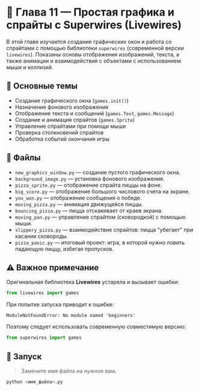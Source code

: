 # 📘 Глава 11 — Простая графика и спрайты с Superwires (Livewires)

В этой главе изучается создание графических окон и работа со спрайтами с помощью библиотеки `superwires` (современной версии `livewires`). Показаны основы отображения изображений, текста, а также анимации и взаимодействия с объектами с использованием мыши и коллизий.

## 🧠 Основные темы

- Создание графического окна (`games.init()`)
- Назначение фонового изображения
- Отображение текста и сообщений (`games.Text`, `games.Message`)
- Создание и анимация спрайтов (`games.Sprite`)
- Управление спрайтами при помощи мыши
- Проверка столкновений спрайтов
- Обработка событий окончания игры

## 🚀 Файлы

- `new_graphics_window.py` — создание пустого графического окна.
- `background_image.py` — установка фонового изображения.
- `pizza_sprite.py` — отображение спрайта пиццы на фоне.
- `big_score.py` — отображение большого числового счета на экране.
- `you_won.py` — отображение сообщения о победе.
- `moving_pizza.py` — анимация движущейся пиццы.
- `bouncing_pizza.py` — пицца отскакивает от краев экрана.
- `moving_pan.py` — управление спрайтом (сковородкой) с помощью мыши.
- `slippery_pizza.py` — взаимодействие спрайтов: пицца "убегает" при касании сковороды.
- `pizza_panic.py` — итоговый проект: игра, в которой нужно ловить падающую пиццу, избегая пропусков.

## ⚠ Важное примечание

Оригинальная библиотека **Livewires** устарела и вызывает ошибки:

```python
from livewires import games
```

При попытке запуска приводит к ошибке:

```
ModuleNotFoundError: No module named 'beginners'
```

Поэтому следует использовать современную совместимую версию:

```python
from superwires import games
```

## 📌 Запуск

> Замените имя файла на нужное вам.

```bash
python <имя_файла>.py
```

